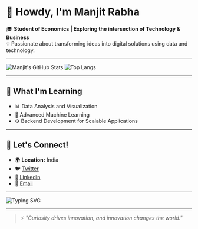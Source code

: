 # 👋 Howdy, I'm **Manjit Rabha**  
🎓 **Student of Economics | Exploring the intersection of Technology & Business**  
💡 Passionate about transforming ideas into digital solutions using data and technology.

---

![Manjit's GitHub Stats](https://github-readme-stats.vercel.app/api?username=manjitrabhaa&show_icons=true&theme=radical)
![Top Langs](https://github-readme-stats.vercel.app/api/top-langs/?username=manjitrabhaa&layout=compact&theme=radical)

---

## 🌱 **What I'm Learning**
- 📊 Data Analysis and Visualization  
- 🤖 Advanced Machine Learning  
- ⚙️ Backend Development for Scalable Applications  

---

## 🚀 **Let's Connect!**
- 🌍 **Location:** India  
- 🐦 [Twitter](https://twitter.com/manjitrabhaa)  
- 💼 [LinkedIn](https://linkedin.com/in/manjitrabhaa)  
- 📧 [Email](mailto:rabhamanjit960@gmail.com)

---

![Typing SVG](https://readme-typing-svg.demolab.com?font=Fira+Code&size=18&duration=3000&pause=500&color=FCA5A5&multiline=true&width=600&height=70&lines=Innovative+thinker+and+problem+solver;Driven+by+technology+and+curiosity)

---

> ⚡ _"Curiosity drives innovation, and innovation changes the world."_  
